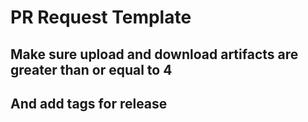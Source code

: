 # PR Request Template

## Make sure upload and download artifacts are greater than or equal to 4

## And add tags for release
